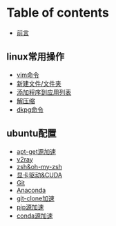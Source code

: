 # Table of contents

* [前言](README.md)

## linux常用操作 <a id="00-basic-operation"></a>

* [vim命令]()
* [新建文件/文件夹]()
* [添加程序到应用列表]()
* [解压缩]()
* [dkpg命令]()

## ubuntu配置 <a id="01-ubuntu-setting"></a>

* [apt-get源加速](01-ubuntu-setting/00-apt-get.md)
* [v2ray]()
* [zsh&oh-my-zsh]()
* [显卡驱动&CUDA]()
* [Git]()
* [Anaconda]()
* [git-clone加速]()
* [pip源加速]()
* [conda源加速]()


